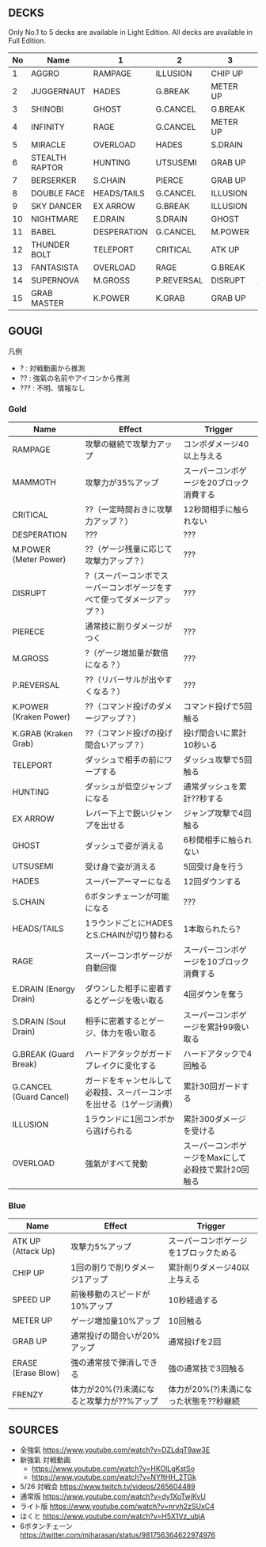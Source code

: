 ## DECKS

Only No.1 to 5 decks are available in Light Edition. All decks are available in Full Edition.

|No|Name|1|2|3|4|5|
|--|----|-|-|-|-|-|
|1|AGGRO|RAMPAGE|ILLUSION|CHIP UP|GRAB UP|ERASE|
|2|JUGGERNAUT|HADES|G.BREAK|METER UP|SPEED UP|ATK UP|
|3|SHINOBI|GHOST|G.CANCEL|G.BREAK|SPEED UP|ATK UP|
|4|INFINITY|RAGE|G.CANCEL|METER UP|METER UP|METER UP|
|5|MIRACLE|OVERLOAD|HADES|S.DRAIN|UTSUSEMI|MAMMOTH|
|6|STEALTH RAPTOR|HUNTING|UTSUSEMI|GRAB UP|SPEED UP|SPEED UP|
|7|BERSERKER|S.CHAIN|PIERCE|GRAB UP|METER UP|ERASE|
|8|DOUBLE FACE|HEADS/TAILS|G.CANCEL|ILLUSION|GRAB UP|SPEED UP|
|9|SKY DANCER|EX ARROW|G.BREAK|ILLUSION|CHIP UP|FRENZY|
|10|NIGHTMARE|E.DRAIN|S.DRAIN|GHOST|SPEED UP|SPEED UP|
|11|BABEL|DESPERATION|G.CANCEL|M.POWER|METER UP|METER UP|
|12|THUNDER BOLT|TELEPORT|CRITICAL|ATK UP|METER UP|FRENZY|
|13|FANTASISTA|OVERLOAD|RAGE|G.BREAK|DISRUPT|M.POWER|
|14|SUPERNOVA|M.GROSS|P.REVERSAL|DISRUPT|ATK UP|METER UP|
|15|GRAB MASTER|K.POWER|K.GRAB|GRAB UP|SPEED UP|ERASE|


## GOUGI

凡例
- ? : 対戦動画から推測
- ?? : 強氣の名前やアイコンから推測
- ??? : 不明、情報なし

### Gold

|Name|Effect|Trigger|
|----|------|-------|
|RAMPAGE|攻撃の継続で攻撃力アップ|コンボダメージ40以上与える|
|MAMMOTH|攻撃力が35%アップ|スーパーコンボゲージを20ブロック消費する|
|CRITICAL|??（一定時間おきに攻撃力アップ？）|12秒間相手に触られない|
|DESPERATION|???|???|
|M.POWER (Meter Power)|??（ゲージ残量に応じて攻撃力アップ？）|???|
|DISRUPT|?（スーパーコンボでスーパーコンボゲージをすべて使ってダメージアップ？）|???|
|PIERECE|通常技に削りダメージがつく|???|
|M.GROSS|?（ゲージ増加量が数倍になる？）|???|
|P.REVERSAL|??（リバーサルが出やすくなる？）|???|
|K.POWER (Kraken Power)|??（コマンド投げのダメージアップ？）|コマンド投げで5回触る|
|K.GRAB (Kraken Grab)|??（コマンド投げの投げ間合いアップ？）|投げ間合いに累計10秒いる|
|TELEPORT|ダッシュで相手の前にワープする|ダッシュ攻撃で5回触る|
|HUNTING|ダッシュが低空ジャンプになる|通常ダッシュを累計??秒する|
|EX ARROW|レバー下上で鋭いジャンプを出せる|ジャンプ攻撃で4回触る|
|GHOST|ダッシュで姿が消える|6秒間相手に触られない|
|UTSUSEMI|受け身で姿が消える|5回受け身を行う|
|HADES|スーパーアーマーになる|12回ダウンする|
|S.CHAIN|6ボタンチェーンが可能になる|???|
|HEADS/TAILS|1ラウンドごとにHADESとS.CHAINが切り替わる|1本取られたら?|
|RAGE|スーパーコンボゲージが自動回復|スーパーコンボゲージを10ブロック消費する|
|E.DRAIN (Energy Drain)|ダウンした相手に密着するとゲージを吸い取る|4回ダウンを奪う|
|S.DRAIN (Soul Drain)|相手に密着するとゲージ、体力を吸い取る|スーパーコンボゲージを累計99吸い取る|
|G.BREAK (Guard Break)|ハードアタックがガードブレイクに変化する|ハードアタックで4回触る|
|G.CANCEL (Guard Cancel)|ガードをキャンセルして必殺技、スーパーコンボを出せる（1ゲージ消費）|累計30回ガードする|
|ILLUSION|1ラウンドに1回コンボから逃げられる|累計300ダメージを受ける|
|OVERLOAD|強氣がすべて発動|スーパーコンボゲージをMaxにして必殺技で累計20回触る|

### Blue

|Name|Effect|Trigger|
|----|------|-------|
|ATK UP (Attack Up)|攻撃力5%アップ|スーパーコンボゲージを1ブロックためる|
|CHIP UP|1回の削りで削りダメージ1アップ|累計削りダメージ40以上与える|
|SPEED UP|前後移動のスピードが10%アップ|10秒経過する|
|METER UP|ゲージ増加量10%アップ|10回触る|
|GRAB UP|通常投げの間合いが20%アップ|通常投げを2回|
|ERASE (Erase Blow)|強の通常技で弾消しできる|強の通常技で3回触る|
|FRENZY|体力が20%(?)未満になると攻撃力が??%アップ|体力が20%(?)未満になった状態を??秒継続|


## SOURCES

- 全強氣 https://www.youtube.com/watch?v=DZLdqT9aw3E
- 新強氣 対戦動画
  - https://www.youtube.com/watch?v=HKOlLgKstSo
  - https://www.youtube.com/watch?v=NYftHH_2TGk
- 5/26 対戦会 https://www.twitch.tv/videos/265604489
- 通常版 https://www.youtube.com/watch?v=dy1XoTwjKvU
- ライト版 https://www.youtube.com/watch?v=nryh2zSUxC4
- ほくと https://www.youtube.com/watch?v=H5X1Vz_ubjA
- 6ボタンチェーン https://twitter.com/miharasan/status/981756364622974976
